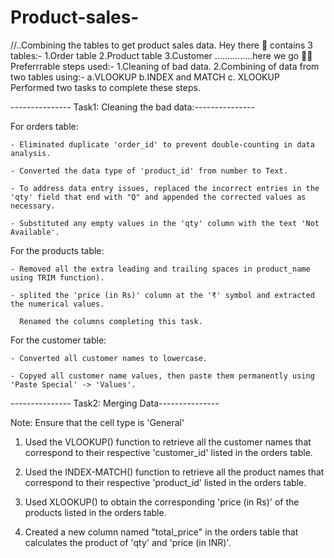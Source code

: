 # Product-sales-
//..Combining the tables to get product sales data. 
Hey there 👋
contains 3 tables:-
1.Order table
2.Product table
3.Customer 
...............here we go 🙏🤝
Preferrrable steps used:-
1.Cleaning of bad data.
2.Combining of data from  two tables using:-
   a.VLOOKUP
   b.INDEX and MATCH 
   c. XLOOKUP
Performed two tasks to complete these steps.



--------------- Task1: Cleaning the bad data:---------------

For orders table:

	- Eliminated duplicate 'order_id' to prevent double-counting in data analysis.

	- Converted the data type of 'product_id' from number to Text.

	- To address data entry issues, replaced the incorrect entries in the 'qty' field that end with "Q" and appended the corrected values as necessary.

	- Substituted any empty values in the 'qty' column with the text 'Not Available'.



For the products table:

	- Removed all the extra leading and trailing spaces in product_name using TRIM function).

	- splited the 'price (in Rs)' column at the '₹' symbol and extracted the numerical values. 

	  Renamed the columns completing this task.



For the customer table:

	- Converted all customer names to lowercase.

	- Copyed all customer name values, then paste them permanently using 'Paste Special' -> 'Values'.





--------------- Task2: Merging Data---------------



Note: Ensure that the cell type is  'General'

1. Used the VLOOKUP() function to retrieve all the customer names that correspond to their respective 'customer_id' listed in the orders table.

2. Used the INDEX-MATCH() function to retrieve all the product names that correspond to their respective 'product_id' listed in the orders table.

3. Used XLOOKUP() to obtain the corresponding 'price (in Rs)' of the products listed in the orders table.

4. Created a new column named "total_price" in the orders table that calculates the product of 'qty' and 'price (in INR)'.
   

